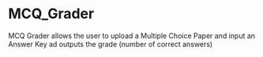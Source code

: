 # MCQ_Grader
MCQ Grader allows the user to upload a  Multiple Choice Paper and input an Answer Key ad outputs the grade (number of correct answers)
